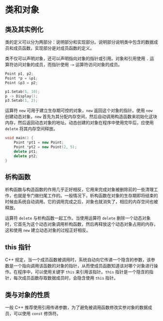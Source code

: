 # 类和对象

## 类及其实例化

类的定义可以分为两部分：说明部分和实现部分。说明部分说明类中包含的数据成员和成员函数，实现部分是对成员函数的定义。

类不仅可以声明对象，还可以声明指向对象的指针或引用。对象和引用使用 `.` 运算符访问对象的成员，而指针使用 `->` 运算符访问对象的成员。

```c++
Point p1, p2;
Point *p = &p1;
Point &p3 = p2;

p1.Setab(5, 10);
p -> Display();
p3.Setab(1, 2);
```

运算符 `new` 可用于建立生存期可控的对象，`new` 返回这个对象的指针。使用 `new` 创建动态对象，`new` 首先为其分配内存空间，然后自动调用构造函数来初始化这块内存，然后返回动态对象的地址。动态创建的对象在程序中使用完毕后，应使用 `delete` 将其内存空间释放。

```c++
void main() {
    Point *pt1 = new Point;
    Point *pt2 = new Point(2, 5);
    delete pt1;
    delete pt2;
}
```

## 析构函数

析构函数与构造函数的作用几乎正好相反，它用来完成对象被删除前的一些清理工作，也就是专门做扫尾工作的。一般情况下，析构函数在对象的生存期即将结束的时候由系统自动调用。它的调用完成之后，对象也就消失了，相应的内存空间也被释放。

运算符 `delete` 与析构函数一起工作。当使用运算符 `delete` 删除一个动态对象时，它首先为这个动态对象调用析构函数，然后再释放这个动态对象占用的内存，这和使用 `new` 建立动态对象的过程正好相反。

## this 指针

C++ 规定，当一个成员函数被调用时，系统自动向它传递一个隐含的参数，该参数是一个指向调用该函数的对象的指针，从而使成员函数知道该对哪个对象进行操作。在程序中，可以使用关键字 `this` 来引用该指针。`this` 指针是一个隐含的指针，每次成员函数存取数据成员时，会隐含使用 `this` 指针。 

## 类与对象的性质

一般 C++ 推荐使用引用传递参数，为了避免被调用函数修改实参对象的数据成员，可以使用 `const` 修饰符。

